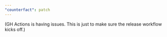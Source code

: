```yaml
---
"counterfact": patch
---
```


(GH Actions is having issues. This is just to make sure the release workflow kicks off.)
